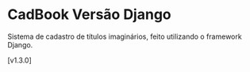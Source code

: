 # CadBook Versão Django

Sistema de cadastro de títulos imaginários, feito utilizando o framework Django.

[v1.3.0]
